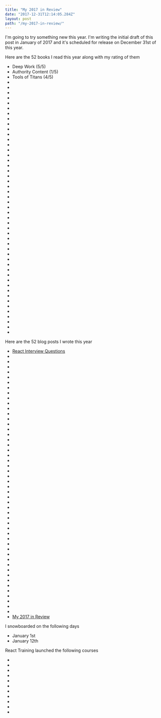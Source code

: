```yaml
---
title: "My 2017 in Review"
date: "2017-12-31T12:14:05.284Z"
layout: post
path: "/my-2017-in-review/"
---
```


I'm going to try something new this year. I'm writing the initial draft of this post in January of 2017 and it's scheduled for release on December 31st of this year.

Here are the 52 books I read this year along with my rating of them

  * Deep Work (5/5)
  * Authority Content (1/5)
  * Tools of Titans (4/5)
  *
  *
  *
  *
  *
  *
  *
  *
  *
  *
  *
  *
  *
  *
  *
  *
  *
  *
  *
  *
  *
  *
  *
  *
  *
  *
  *
  *
  *
  *
  *
  *
  *
  *
  *
  *
  *
  *
  *
  *
  *
  *
  *
  *
  *
  *
  *
  *
  *

Here are the 52 blog posts I wrote this year

  * [React Interview Questions](https://tylermcginnis.com/react-interview-questions/)
  *
  *
  *
  *
  *
  *
  *
  *
  *
  *
  *
  *
  *
  *
  *
  *
  *
  *
  *
  *
  *
  *
  *
  *
  *
  *
  *
  *
  *
  *
  *
  *
  *
  *
  *
  *
  *
  *
  *
  *
  *
  *
  *
  *
  *
  *
  *
  *
  *
  *
  * [My 2017 in Review](https://tylermcginnis.com/my-2017-in-review)

I snowboarded on the following days
  * January 1st
  * January 12th

React Training launched the following courses

  *
  *
  *
  *
  *
  *
  *
  *
  *
  *
  *